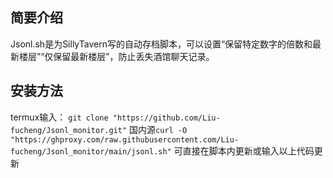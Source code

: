 ## 简要介绍
Jsonl.sh是为SillyTavern写的自动存档脚本，可以设置“保留特定数字的倍数和最新楼层”“仅保留最新楼层”，防止丢失酒馆聊天记录。
## 安装方法
termux输入：
```git clone "https://github.com/Liu-fucheng/Jsonl_monitor.git"```
国内源```curl -O "https://ghproxy.com/raw.githubusercontent.com/Liu-fucheng/Jsonl_monitor/main/jsonl.sh"```
可直接在脚本内更新或输入以上代码更新
